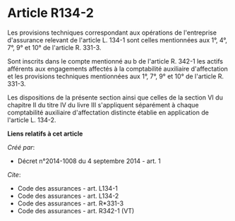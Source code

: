 # Article R134-2

Les provisions techniques correspondant aux opérations de l'entreprise d'assurance relevant de l'article L. 134-1 sont celles
mentionnées aux 1°, 4°, 7°, 9° et 10° de l'article R. 331-3. 

Sont inscrits dans le compte mentionné au b de l'article R. 342-1 les actifs afférents aux engagements affectés à la
comptabilité auxiliaire d'affectation et les provisions techniques mentionnées aux 1°, 7°, 9° et 10° de l'article R. 331-3. 

Les dispositions de la présente section ainsi que celles de la section VI du chapitre II du titre IV du livre III
s'appliquent séparément à chaque comptabilité auxiliaire d'affectation distincte établie en application de l'article L.
134-2.

**Liens relatifs à cet article**

_Créé par_:

  - Décret n°2014-1008 du 4 septembre 2014 - art. 1

_Cite_:

  - Code des assurances - art. L134-1
  - Code des assurances - art. L134-2
  - Code des assurances - art. R*331-3
  - Code des assurances - art. R342-1 (VT)
